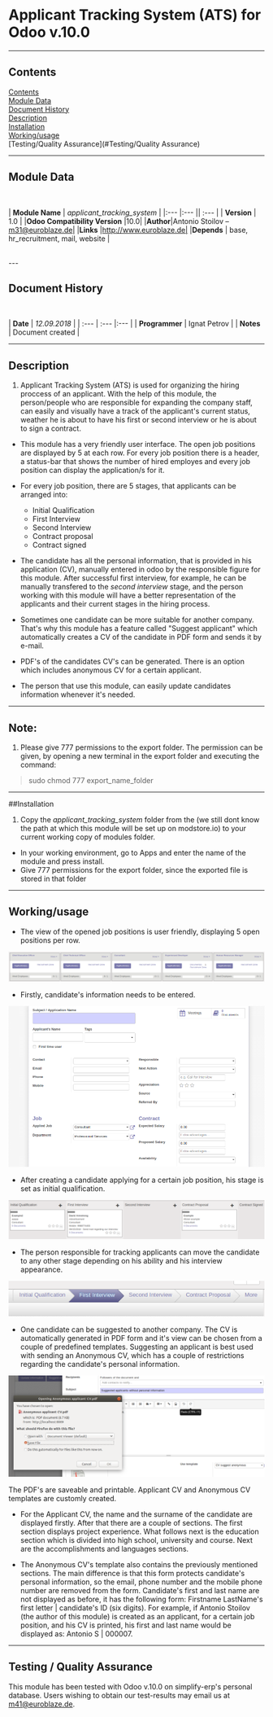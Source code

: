 
# Applicant Tracking System (ATS) for Odoo v.10.0

---

## Contents 

[Contents](#contents) <br/>
[Module Data](#module-data) <br/>
[Document History](#document-history)<br/>
[Description](#description) <br/>
[Installation](#instalation) <br/>
[Working/usage](#working/usage) <br/>
[Testing/Quality Assurance](#Testing/Quality Assurance) <br/>


---
## Module Data

</br>

| **Module Name**  	| *applicant_tracking_system* |
|:---  |:--- || :---  |
| **Version**   | 1.0  |
|**Odoo Compatibility Version** |10.0|
|**Author**|Antonio Stoilov – m31@euroblaze.de|
|**Links** |http://www.euroblaze.de|
|**Depends** | base, hr_recruitment, mail, website |


</br>
---

## Document History

</br>


| **Date**  	|  *12.09.2018*   | 
| :---  | :---  |:--- |
| **Programmer**  | Ignat Petrov  |
| **Notes** |  Document created  |

---

## Description

1. Applicant Tracking System (ATS) is used for organizing the hiring proccess of an applicant. With the help of this module, the person/people who are responsible for expanding the company staff, can easily and visually have a track of the applicant's current status, weather he is about to have his first or second interview or he is about to sign a contract.

* This module has a very friendly user interface. The open job positions are displayed by 5 at each row. For every job position there is a header, a status-bar that shows the number of hired employes and every job position can display the application/s for it.

* For every job position, there are 5 stages, that applicants can be arranged into:
	- Initial Qualification
	- First Interview
	- Second Interview
	- Contract proposal
	- Contract signed

* The candidate has all the personal information, that is provided in his application (CV), manually entered in odoo by the responsible figure for this module. After successful first interview, for example, he can be manually transfered to the *second interview* stage, and the person working with this module will have a better representation of the applicants and their current stages in the hiring process.

* Sometimes one candidate can be more suitable for another company. That's why this module has a feature called "Suggest applicant" which automatically creates a CV of the candidate in PDF form and sends it by e-mail.

* PDF's of the candidates CV's can be generated. There is an option which includes anonymous CV for a certain applicant.

* The person that use this module, can easily update candidates information whenever it's needed. 


---
## Note:


1. Please give 777 permissions to the export folder. The permission can be given, by opening a new terminal in the export folder and executing the command:

>sudo chmod 777 export_name_folder

---

##Installation


1. Copy the *applicant_tracking_system* folder from the (we still dont know the path at which this module will be set up on modstore.io) to your current working copy of modules folder.

* In your working environment, go to Apps and enter the name of the module and press install.
* Give 777 permissions for the export folder, since the exported file is stored in that folder

---
## Working/usage

* The view of the opened job positions is user friendly, displaying 5 open positions per row.

![job_position_view](static/ats-view.png)

* Firstly, candidate's information needs to be entered. 

![candidate_info](static/create.png)

* After creating a candidate applying for a certain job position, his stage is set as initial qualification. 

![stages_view](static/view-stages.png)



* The person responsible for tracking applicants can move the candidate to any other stage depending on his ability and his interview appearance. 

![candidate_switch](static/switch.png)



* One candidate can be suggested to another company. The CV is automatically generated in PDF form and it's view can be chosen from a couple of predefined templates. Suggesting an applicant is best used with sending an Anonymous CV, which has a couple of restrictions regarding the candidate's personal information.

![anonymous](static/anonymous.png)

The PDF's are saveable and printable. Applicant CV and Anonymous CV templates are customly created. <br/>

* For the Applicant CV, the name and the surname of the candidate are displayed firstly. After that there are a couple of sections. The first section displays project experience. What follows next is the education section which is divided into high school, university and course. Next are the accomplishments and languages sections.

* The Anonymous CV's template also contains the previously mentioned sections. The main difference is that this form protects candidate's personal information, so the email, phone number and the mobile phone number are removed from the form. Candidate's first and last name are not displayed as before, it has the following form: Firstname LastName's first letter | candidate's ID (six digits). For example, if Antonio Stoilov (the author of this module) is created as an applicant, for a certain job position, and his CV is printed, his first and last name would be displayed as: Antonio S | 000007.






---
## Testing / Quality Assurance

This module has been tested with Odoo v.10.0 on simplify-erp's personal database.
Users wishing to obtain our test-results may email us at m41@euroblaze.de.


